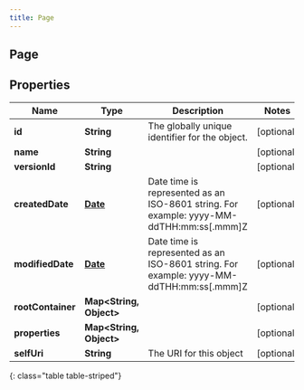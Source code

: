 ```yaml
---
title: Page
---
```


## Page

## Properties

| Name              | Type                                               | Description                                                                             | Notes      |
| ----------------- | -------------------------------------------------- | --------------------------------------------------------------------------------------- | ---------- |
| **id**            | <!----><!---->**String**<!---->                    | The globally unique identifier for the object.                                          | [optional] |
| **name**          | <!----><!---->**String**<!---->                    |                                                                                         | [optional] |
| **versionId**     | <!----><!---->**String**<!---->                    |                                                                                         | [optional] |
| **createdDate**   | <!----><!---->[**Date**](Date.md)<!---->           | Date time is represented as an ISO-8601 string. For example: yyyy-MM-ddTHH:mm:ss[.mmm]Z | [optional] |
| **modifiedDate**  | <!----><!---->[**Date**](Date.md)<!---->           | Date time is represented as an ISO-8601 string. For example: yyyy-MM-ddTHH:mm:ss[.mmm]Z | [optional] |
| **rootContainer** | <!----><!---->**Map&lt;String, Object&gt;**<!----> |                                                                                         | [optional] |
| **properties**    | <!----><!---->**Map&lt;String, Object&gt;**<!----> |                                                                                         | [optional] |
| **selfUri**       | <!----><!---->**String**<!---->                    | The URI for this object                                                                 | [optional] |

{: class="table table-striped"}
